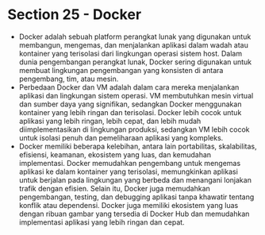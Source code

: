 # Section 25 - Docker
- Docker adalah sebuah platform perangkat lunak yang digunakan untuk membangun, mengemas, dan menjalankan aplikasi dalam wadah atau kontainer yang terisolasi dari lingkungan operasi sistem host. Dalam dunia pengembangan perangkat lunak, Docker sering digunakan untuk membuat lingkungan pengembangan yang konsisten di antara pengembang, tim, atau mesin.
- Perbedaan Docker dan VM adalah dalam cara mereka menjalankan aplikasi dan lingkungan sistem operasi. VM membutuhkan mesin virtual dan sumber daya yang signifikan, sedangkan Docker menggunakan kontainer yang lebih ringan dan terisolasi. Docker lebih cocok untuk aplikasi yang lebih ringan, lebih cepat, dan lebih mudah diimplementasikan di lingkungan produksi, sedangkan VM lebih cocok untuk isolasi penuh dan pemeliharaan aplikasi yang kompleks.
- Docker memiliki beberapa kelebihan, antara lain portabilitas, skalabilitas, efisiensi, keamanan, ekosistem yang luas, dan kemudahan implementasi. Docker memudahkan pengembang untuk mengemas aplikasi ke dalam kontainer yang terisolasi, memungkinkan aplikasi untuk berjalan pada lingkungan yang berbeda dan menangani lonjakan trafik dengan efisien. Selain itu, Docker juga memudahkan pengembangan, testing, dan debugging aplikasi tanpa khawatir tentang konflik atau dependensi. Docker juga memiliki ekosistem yang luas dengan ribuan gambar yang tersedia di Docker Hub dan memudahkan implementasi aplikasi yang lebih ringan dan cepat.